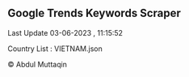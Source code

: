 

## Google Trends Keywords Scraper 
 
Last Update 03-06-2023 , 11:15:52

Country List :
VIETNAM.json



© Abdul Muttaqin 
